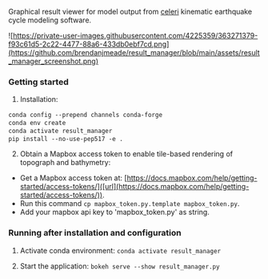 Graphical result viewer for model output from [celeri](https://github.com/brendanjmeade/celeri) kinematic earthquake cycle modeling software.

![https://private-user-images.githubusercontent.com/4225359/363271379-f93c61d5-2c22-4477-88a6-433db0ebf7cd.png](https://github.com/brendanjmeade/result_manager/blob/main/assets/result_manager_screenshot.png)

### Getting started
1. Installation:
```
conda config --prepend channels conda-forge
conda env create
conda activate result_manager
pip install --no-use-pep517 -e .
```

2. Obtain a Mapbox access token to enable tile-based rendering of topograph and bathymetry:
- Get a Mapbox access token at: [https://docs.mapbox.com/help/getting-started/access-tokens/]([url](https://docs.mapbox.com/help/getting-started/access-tokens/)).
- Run this command `cp mapbox_token.py.template mapbox_token.py`.
- Add your mapbox api key to 'mapbox_token.py' as string.

### Running after installation and configuration
1. Activate conda environment:
`conda activate result_manager`

2. Start the application:
`bokeh serve --show result_manager.py`

